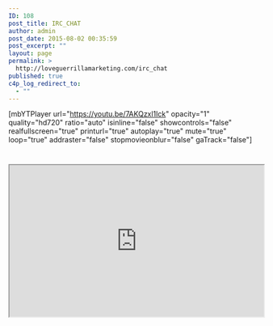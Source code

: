 ```yaml
---
ID: 108
post_title: IRC_CHAT
author: admin
post_date: 2015-08-02 00:35:59
post_excerpt: ""
layout: page
permalink: >
  http://loveguerrillamarketing.com/irc_chat
published: true
c4p_log_redirect_to:
  - ""
---
```

[mbYTPlayer url="https://youtu.be/7AKQzxl1Ick" opacity="1" quality="hd720" ratio="auto" isinline="false" showcontrols="false" realfullscreen="true" printurl="true" autoplay="true" mute="true" loop="true" addraster="false" stopmovieonblur="false" gaTrack="false"]
















#





<iframe src="https://kiwiirc.com/client/irc.kiwiirc.com/?nick=guest|?&theme=cli#Love!" style="border:1; width:100%; height:300px;"></iframe>






#